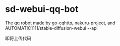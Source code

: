 # sd-webui-qq-bot
The qq robot made by go-cqhttp, nakuru-project, and AUTOMATIC1111/stable-diffusion-webui --api 

即将上传代码

